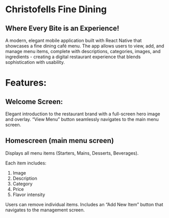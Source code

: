 # Christofells Fine Dining
## Where Every Bite is an Experience!

A modern, elegant mobile application built with React Native that showcases a fine dining café menu.
The app allows users to view, add, and manage menu items, complete with descriptions, categories, images, and ingredients - creating a digital restaurant experience that blends sophistication with usability.

# Features:
## Welcome Screen:
Elegant introduction to the restaurant brand with a full-screen hero image and overlay.
“View Menu” button seamlessly navigates to the main menu screen.

## Homescreen (main menu screen)
Displays all menu items (Starters, Mains, Desserts, Beverages).

Each item includes:
1. Image
2. Description
3. Category
4. Price
5. Flavor intensity

Users can remove individual items.
Includes an “Add New Item” button that navigates to the management screen.


